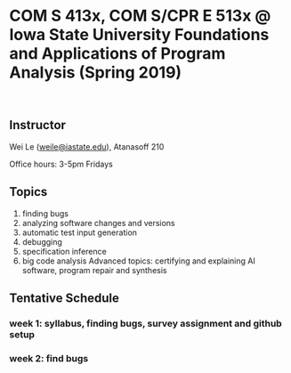 &nbsp;

# COM S 413x, COM S/CPR E 513x @ Iowa State University Foundations and Applications of Program Analysis (Spring 2019) #

&nbsp;

## Instructor ## 
Wei Le (weile@iastate.edu), Atanasoff 210

Office hours: 3-5pm Fridays

## Topics ##
1. finding bugs
2. analyzing software changes and versions
3. automatic test input generation
4. debugging
5. specification inference
6. big code analysis
Advanced topics: certifying and explaining AI software, program repair and synthesis

## Tentative Schedule ##

### week 1: syllabus, finding bugs, survey assignment and github setup

### week 2: find bugs
